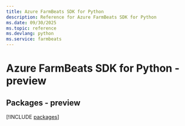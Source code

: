 ```yaml
---
title: Azure FarmBeats SDK for Python
description: Reference for Azure FarmBeats SDK for Python
ms.date: 09/30/2025
ms.topic: reference
ms.devlang: python
ms.service: farmbeats
---
```

# Azure FarmBeats SDK for Python - preview
## Packages - preview
[!INCLUDE [packages](farmbeats-index.md)]